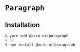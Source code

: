 # `Paragraph`

## Installation

```sh
$ yarn add @octo-ui/paragraph
# or
$ npm install @octo-ui/paragraph
```
